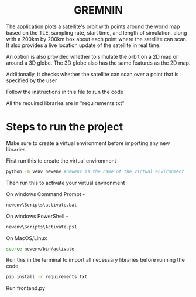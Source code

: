 <h1 align = 'center'>GREMNIN</h1>


The application plots a satellite's orbit with points around the world map based on the TLE, sampling rate, start time, and length of simulation, along with a 200km by 200km box about each point where the satellite can scan. It also provides a live location update of the satellite in real time. 

An option is also provided whether to simulate the orbit on a 2D map or around a 3D globe. The 3D globe also has the same features as the 2D map.

Additionally, it checks whether the satellite can scan over a point that is specified by the user

Follow the instructions in this file to run the code

All the required libraries are in "requirements.txt"

# Steps to run the project


Make sure to create a virtual environment before importing any new libraries

First run this to create the virtual environment

```bash
python -m venv newenv #newenv is the name of the virtual environment
```

Then run this to activate your virtual environment

On windows Command Prompt - 
```bash
newenv\Scripts\activate.bat 
```

On windows PowerShell - 

```bash
newenv\Scripts\Activate.ps1
```

On MacOS/Linux

```bash
source newenv/bin/activate
```

Run this in the terminal to import all necessary libraries before running the code


```bash
pip install -r requirements.txt
```

Run frontend.py

